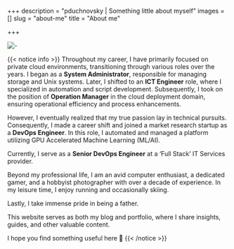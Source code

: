 +++
description = "pduchnovsky | Something little about myself"
images = []
slug = "about-me"
title = "About me"

+++

![-](photos/pc.jpg "this is where the magic happens")

{{< notice info >}}
Throughout my career, I have primarily focused on private cloud environments, transitioning through various roles over the years. I began as a **System Administrator**, responsible for managing storage and Unix systems. Later, I shifted to an **ICT Engineer** role, where I specialized in automation and script development. Subsequently, I took on the position of **Operation Manager** in the cloud deployment domain, ensuring operational efficiency and process enhancements.

However, I eventually realized that my true passion lay in technical pursuits. Consequently, I made a career shift and joined a market research startup as a **DevOps Engineer**. In this role, I automated and managed a platform utilizing GPU Accelerated Machine Learning (ML/AI).

Currently, I serve as a **Senior DevOps Engineer** at a ‘Full Stack’ IT Services provider.

Beyond my professional life, I am an avid computer enthusiast, a dedicated gamer, and a hobbyist photographer with over a decade of experience. In my leisure time, I enjoy running and occasionally skiing.

Lastly, I take immense pride in being a father.

This website serves as both my blog and portfolio, where I share insights, guides, and other valuable content.

I hope you find something useful here 🌟
{{< /notice >}}
